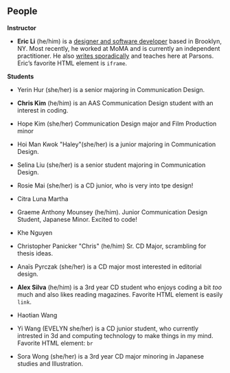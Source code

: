 ## People

**Instructor**

- **Eric Li** (he/him) is a [designer and software developer](https://eric.young.li/) based in Brooklyn, NY. Most recently, he worked at MoMA and is currently an independent practitioner. He also [writes sporadically](https://www.moma.org/magazine/articles/677) and teaches here at Parsons. Eric’s favorite HTML element is `iframe`.

**Students**

- Yerin Hur (she/her) is a senior majoring in Communication Design. 

- **Chris Kim** (he/him) is an AAS Communication Design student with an interest in coding.

- Hope Kim (she/her) Communication Design major and Film Production minor

- Hoi Man Kwok "Haley"(she/her) is a junior majoring in Communication Design.

- Selina Liu (she/her) is a senior student majoring in Communication Design.

- Rosie Mai  (she/her) is a CD junior, who is very into tpe design!

- Citra Luna Martha

- Graeme Anthony Mounsey (he/him). Junior Communication Design Student, Japanese Minor. Excited to code!

- Khe Nguyen

- Christopher Panicker "Chris" (he/him) Sr. CD Major, scrambling for thesis ideas.

- Anaïs Pyrczak (she/her) is a CD major most interested in editorial design.

- **Alex Silva** (he/him) is a 3rd year CD student who enjoys coding a bit *too* much and also likes reading magazines. Favorite HTML element is easily `link`.

- Haotian Wang

- Yi Wang (EVELYN she/her) is a CD junior student, who currently intrested in 3d and computing technology to make things in my mind. Favorite HTML element: `br`

- Sora Wong (she/her) is a 3rd year CD major minoring in Japanese studies and Illustration.
